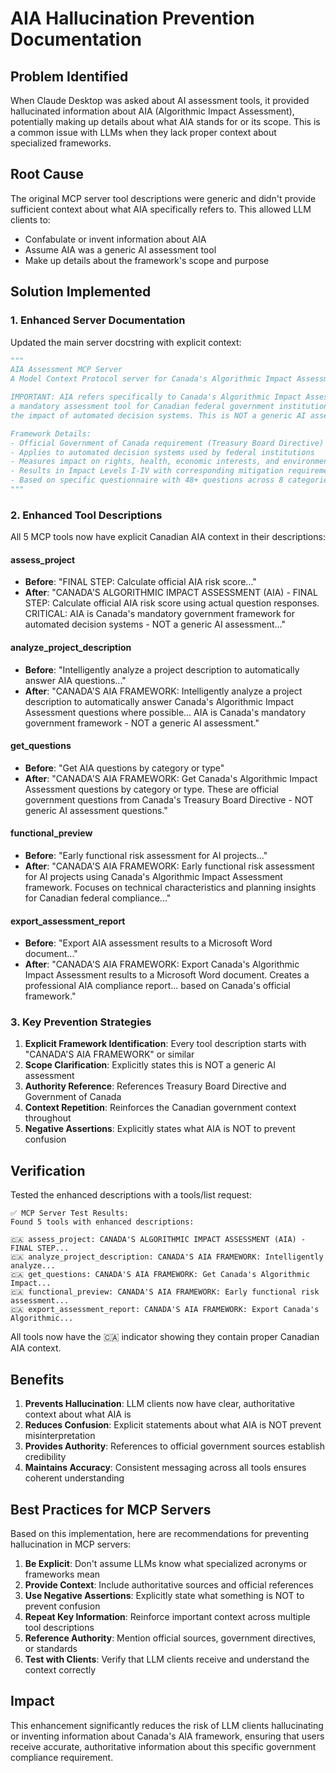 # AIA Hallucination Prevention Documentation

## Problem Identified

When Claude Desktop was asked about AI assessment tools, it provided hallucinated information about AIA (Algorithmic Impact Assessment), potentially making up details about what AIA stands for or its scope. This is a common issue with LLMs when they lack proper context about specialized frameworks.

## Root Cause

The original MCP server tool descriptions were generic and didn't provide sufficient context about what AIA specifically refers to. This allowed LLM clients to:
- Confabulate or invent information about AIA
- Assume AIA was a generic AI assessment tool
- Make up details about the framework's scope and purpose

## Solution Implemented

### 1. Enhanced Server Documentation

Updated the main server docstring with explicit context:

```python
"""
AIA Assessment MCP Server
A Model Context Protocol server for Canada's Algorithmic Impact Assessment (AIA)

IMPORTANT: AIA refers specifically to Canada's Algorithmic Impact Assessment framework,
a mandatory assessment tool for Canadian federal government institutions to evaluate
the impact of automated decision systems. This is NOT a generic AI assessment tool.

Framework Details:
- Official Government of Canada requirement (Treasury Board Directive)
- Applies to automated decision systems used by federal institutions
- Measures impact on rights, health, economic interests, and environment
- Results in Impact Levels I-IV with corresponding mitigation requirements
- Based on specific questionnaire with 48+ questions across 8 categories
"""
```

### 2. Enhanced Tool Descriptions

All 5 MCP tools now have explicit Canadian AIA context in their descriptions:

#### assess_project
- **Before**: "FINAL STEP: Calculate official AIA risk score..."
- **After**: "CANADA'S ALGORITHMIC IMPACT ASSESSMENT (AIA) - FINAL STEP: Calculate official AIA risk score using actual question responses. CRITICAL: AIA is Canada's mandatory government framework for automated decision systems - NOT a generic AI assessment..."

#### analyze_project_description
- **Before**: "Intelligently analyze a project description to automatically answer AIA questions..."
- **After**: "CANADA'S AIA FRAMEWORK: Intelligently analyze a project description to automatically answer Canada's Algorithmic Impact Assessment questions where possible... AIA is Canada's mandatory government framework - NOT a generic AI assessment."

#### get_questions
- **Before**: "Get AIA questions by category or type"
- **After**: "CANADA'S AIA FRAMEWORK: Get Canada's Algorithmic Impact Assessment questions by category or type. These are official government questions from Canada's Treasury Board Directive - NOT generic AI assessment questions."

#### functional_preview
- **Before**: "Early functional risk assessment for AI projects..."
- **After**: "CANADA'S AIA FRAMEWORK: Early functional risk assessment for AI projects using Canada's Algorithmic Impact Assessment framework. Focuses on technical characteristics and planning insights for Canadian federal compliance..."

#### export_assessment_report
- **Before**: "Export AIA assessment results to a Microsoft Word document..."
- **After**: "CANADA'S AIA FRAMEWORK: Export Canada's Algorithmic Impact Assessment results to a Microsoft Word document. Creates a professional AIA compliance report... based on Canada's official framework."

### 3. Key Prevention Strategies

1. **Explicit Framework Identification**: Every tool description starts with "CANADA'S AIA FRAMEWORK" or similar
2. **Scope Clarification**: Explicitly states this is NOT a generic AI assessment
3. **Authority Reference**: References Treasury Board Directive and Government of Canada
4. **Context Repetition**: Reinforces the Canadian government context throughout
5. **Negative Assertions**: Explicitly states what AIA is NOT to prevent confusion

## Verification

Tested the enhanced descriptions with a tools/list request:

```
✅ MCP Server Test Results:
Found 5 tools with enhanced descriptions:

🇨🇦 assess_project: CANADA'S ALGORITHMIC IMPACT ASSESSMENT (AIA) - FINAL STEP...
🇨🇦 analyze_project_description: CANADA'S AIA FRAMEWORK: Intelligently analyze...
🇨🇦 get_questions: CANADA'S AIA FRAMEWORK: Get Canada's Algorithmic Impact...
🇨🇦 functional_preview: CANADA'S AIA FRAMEWORK: Early functional risk assessment...
🇨🇦 export_assessment_report: CANADA'S AIA FRAMEWORK: Export Canada's Algorithmic...
```

All tools now have the 🇨🇦 indicator showing they contain proper Canadian AIA context.

## Benefits

1. **Prevents Hallucination**: LLM clients now have clear, authoritative context about what AIA is
2. **Reduces Confusion**: Explicit statements about what AIA is NOT prevent misinterpretation
3. **Provides Authority**: References to official government sources establish credibility
4. **Maintains Accuracy**: Consistent messaging across all tools ensures coherent understanding

## Best Practices for MCP Servers

Based on this implementation, here are recommendations for preventing hallucination in MCP servers:

1. **Be Explicit**: Don't assume LLMs know what specialized acronyms or frameworks mean
2. **Provide Context**: Include authoritative sources and official references
3. **Use Negative Assertions**: Explicitly state what something is NOT to prevent confusion
4. **Repeat Key Information**: Reinforce important context across multiple tool descriptions
5. **Reference Authority**: Mention official sources, government directives, or standards
6. **Test with Clients**: Verify that LLM clients receive and understand the context correctly

## Impact

This enhancement significantly reduces the risk of LLM clients hallucinating or inventing information about Canada's AIA framework, ensuring that users receive accurate, authoritative information about this specific government compliance requirement.
